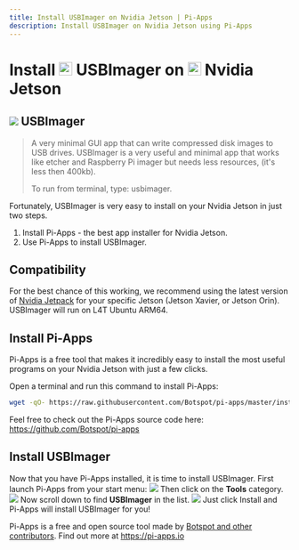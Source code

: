 ```yaml
---
title: Install USBImager on Nvidia Jetson | Pi-Apps
description: Install USBImager on Nvidia Jetson using Pi-Apps
---
```

<div class="simple-install-content content">

# Install <img src="/img/app-icons/USBImager/icon-64.png" height=24> USBImager on <img src=/img/other-icons/nvidia-icon.svg height=24> Nvidia Jetson

## <img src="/img/app-icons/USBImager/icon-64.png"> USBImager
> A very minimal GUI app that can write compressed disk images to USB drives.
> USBImager is a very useful and minimal app that works like etcher and Raspberry Pi imager but needs less resources, (it's less then 400kb).
> 
> To run from terminal, type: usbimager.

Fortunately, USBImager is very easy to install on your Nvidia Jetson in just two steps.
1. Install Pi-Apps - the best app installer for Nvidia Jetson.
2. Use Pi-Apps to install USBImager.
</div>
<div class="simple-install-content content">

## Compatibility
For the best chance of this working, we recommend using the latest version of [Nvidia Jetpack](https://developer.nvidia.com/embedded/jetpack-archive) for your specific Jetson (Jetson Xavier, or Jetson Orin).
USBImager will run on L4T Ubuntu ARM64.
</div>
<div class="simple-install-content content">

## Install Pi-Apps

Pi-Apps is a free tool that makes it incredibly easy to install the most useful programs on your Nvidia Jetson with just a few clicks.

Open a terminal and run this command to install Pi-Apps:
```bash
wget -qO- https://raw.githubusercontent.com/Botspot/pi-apps/master/install | bash
```
Feel free to check out the Pi-Apps source code here: https://github.com/Botspot/pi-apps
</div>
<div class="simple-install-content content">

## Install USBImager

Now that you have Pi-Apps installed, it is time to install USBImager.
First launch Pi-Apps from your start menu:
<img src="/img/start-menu.png">
Then click on the <b>Tools</b> category.
<img src="/img/category-selections/Tools.png">
Now scroll down to find <b>USBImager</b> in the list.
<img src="/img/app-icons/USBImager/app-selection.png">
Just click Install and Pi-Apps will install USBImager for you!
</div>
<div class="simple-install-content content">

Pi-Apps is a free and open source tool made by [Botspot and other contributors](/about/#contributors). Find out more at https://pi-apps.io
</div>
